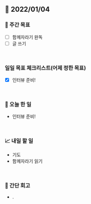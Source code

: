 ## 📅 2022/01/04


### 👏 주간 목표

- [ ] 함께자라기 완독
- [ ] 글 쓰기

<br/>

### 일일 목표 체크리스트(어제 정한 목표)

- [x] 인터뷰 준비!

<br/>

### 💯 오늘 한 일

- 인터뷰 준비!

<br/>

### 📈 내일 할 일

- 기도
- 함께자라기 읽기

<br/>

### 🤔 간단 회고

- .








